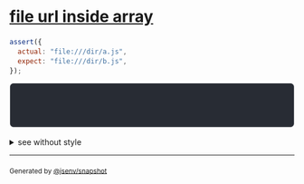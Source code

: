 # [file url inside array](../../url.test.js#L215)

```js
assert({
  actual: "file:///dir/a.js",
  expect: "file:///dir/b.js",
});
```

![img](throw.svg)

<details>
  <summary>see without style</summary>

```console
AssertionError: actual and expect are different

actual: "file:///dir/a.js"
expect: "file:///dir/b.js"
```

</details>


---

<sub>
  Generated by <a href="https://github.com/jsenv/core/tree/main/packages/independent/snapshot">@jsenv/snapshot</a>
</sub>

